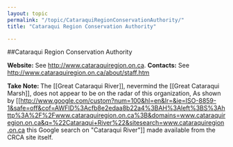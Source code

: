 ```yaml
---
layout: topic
permalink: "/topic/CataraquiRegionConservationAuthority/"
title: "Cataraqui Region Conservation Authority"

---
```



##Cataraqui Region Conservation Authority

<b>Website:</b> See http://www.cataraquiregion.on.ca.
<b>Contacts:</b> See http://www.cataraquiregion.on.ca/about/staff.htm

<b>Take Note: </b>The [[Great Cataraqui River]], nevermind the [[Great Cataraqui Marsh]], does not appear to be on the radar of this organization, As shown by [[http://www.google.com/custom?num=100&hl=en&lr=&ie=ISO-8859-1&safe=off&cof=AWFID%3Acfb8e2edaa8b22a4%3BAH%3Aleft%3BS%3Ahttp%3A%2F%2Fwww.cataraquiregion.on.ca%3B&domains=www.cataraquiregion.on.ca&q=%22Cataraqui+River%22&sitesearch=www.cataraquiregion.on.ca this Google search on "Cataraqui River"]] made available from the CRCA site itself.

